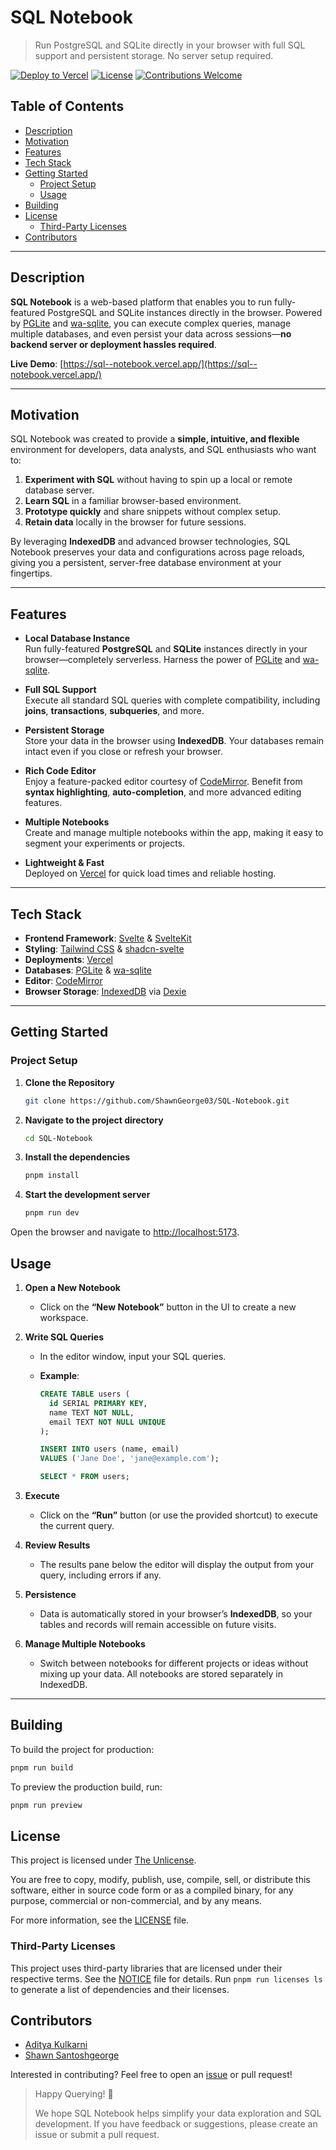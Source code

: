 # SQL Notebook

> Run PostgreSQL and SQLite directly in your browser with full SQL support and persistent storage.
> No server setup required.

[![Deploy to Vercel](https://img.shields.io/badge/Deployed%20on-Vercel-000?style=for-the-badge&logo=vercel)](https://sql--notebook.vercel.app/)
[![License](https://img.shields.io/badge/license-Unlicense-blue.svg?style=for-the-badge)](https://unlicense.org/)
[![Contributions Welcome](https://img.shields.io/badge/contributions-welcome-brightgreen.svg?style=for-the-badge)](#contributors)

## Table of Contents

- [Description](#description)
- [Motivation](#motivation)
- [Features](#features)
- [Tech Stack](#tech-stack)
- [Getting Started](#getting-started)
  - [Project Setup](#project-setup)
  - [Usage](#usage)
- [Building](#building)
- [License](#license)
  - [Third-Party Licenses](#third-party-licenses)
- [Contributors](#contributors)

---

## Description

**SQL Notebook** is a web-based platform that enables you to run fully-featured PostgreSQL and SQLite instances directly in the browser. Powered by [PGLite](https://pglite.dev/) and [wa-sqlite](https://github.com/rhashimoto/wa-sqlite), you can execute complex queries, manage multiple databases, and even persist your data across sessions—**no backend server or deployment hassles required**.

**Live Demo**: [https://sql--notebook.vercel.app/](https://sql--notebook.vercel.app/)

---

## Motivation

SQL Notebook was created to provide a **simple, intuitive, and flexible** environment for developers, data analysts, and SQL enthusiasts who want to:

1. **Experiment with SQL** without having to spin up a local or remote database server.
2. **Learn SQL** in a familiar browser-based environment.
3. **Prototype quickly** and share snippets without complex setup.
4. **Retain data** locally in the browser for future sessions.

By leveraging **IndexedDB** and advanced browser technologies, SQL Notebook preserves your data and configurations across page reloads, giving you a persistent, server-free database environment at your fingertips.

---

## Features

- **Local Database Instance**  
  Run fully-featured **PostgreSQL** and **SQLite** instances directly in your browser—completely serverless. Harness the power of [PGLite](https://pglite.dev/) and [wa-sqlite](https://github.com/rhashimoto/wa-sqlite).

- **Full SQL Support**  
  Execute all standard SQL queries with complete compatibility, including **joins**, **transactions**, **subqueries**, and more.

- **Persistent Storage**  
  Store your data in the browser using **IndexedDB**. Your databases remain intact even if you close or refresh your browser.

- **Rich Code Editor**  
  Enjoy a feature-packed editor courtesy of [CodeMirror](https://codemirror.net/). Benefit from **syntax highlighting**, **auto-completion**, and more advanced editing features.

- **Multiple Notebooks**  
  Create and manage multiple notebooks within the app, making it easy to segment your experiments or projects.

- **Lightweight & Fast**  
  Deployed on [Vercel](https://vercel.com/) for quick load times and reliable hosting.

---

## Tech Stack

- **Frontend Framework**: [Svelte](https://svelte.dev/) & [SvelteKit](https://kit.svelte.dev/)
- **Styling**: [Tailwind CSS](https://tailwindcss.com/) & [shadcn-svelte](https://www.shadcn-svelte.com/)
- **Deployments**: [Vercel](https://vercel.com/)
- **Databases**: [PGLite](https://pglite.dev/) & [wa-sqlite](https://github.com/rhashimoto/wa-sqlite)
- **Editor**: [CodeMirror](https://codemirror.net/)
- **Browser Storage**: [IndexedDB](https://developer.mozilla.org/en-US/docs/Web/API/IndexedDB_API) via [Dexie](https://dexie.org/)

---

## Getting Started

### Project Setup

1. **Clone the Repository**

   ```bash
   git clone https://github.com/ShawnGeorge03/SQL-Notebook.git
   ```

2. **Navigate to the project directory**

   ```bash
   cd SQL-Notebook
   ```

3. **Install the dependencies**

   ```bash
   pnpm install
   ```

4. **Start the development server**

   ```bash
   pnpm run dev
   ```

Open the browser and navigate to [http://localhost:5173](http://localhost:5173).

## Usage

1. **Open a New Notebook**

   - Click on the **“New Notebook”** button in the UI to create a new workspace.

2. **Write SQL Queries**

   - In the editor window, input your SQL queries.
   - **Example**:

     ```sql
     CREATE TABLE users (
       id SERIAL PRIMARY KEY,
       name TEXT NOT NULL,
       email TEXT NOT NULL UNIQUE
     );

     INSERT INTO users (name, email)
     VALUES ('Jane Doe', 'jane@example.com');

     SELECT * FROM users;
     ```

3. **Execute**

   - Click on the **“Run”** button (or use the provided shortcut) to execute the current query.

4. **Review Results**

   - The results pane below the editor will display the output from your query, including errors if any.

5. **Persistence**

   - Data is automatically stored in your browser’s **IndexedDB**, so your tables and records will remain accessible on future visits.

6. **Manage Multiple Notebooks**
   - Switch between notebooks for different projects or ideas without mixing up your data. All notebooks are stored separately in IndexedDB.

---

## Building

To build the project for production:

```bash
pnpm run build
```

To preview the production build, run:

```bash
pnpm run preview
```

## License

This project is licensed under [The Unlicense](https://unlicense.org/).

You are free to copy, modify, publish, use, compile, sell, or distribute this software, either in source code form or as a compiled binary, for any purpose, commercial or non-commercial, and by any means.

For more information, see the [LICENSE](./LICENSE) file.

### Third-Party Licenses

This project uses third-party libraries that are licensed under their respective terms. See the [NOTICE](./NOTICE) file for details. Run `pnpm run licenses ls` to generate a list of dependencies and their licenses.

## Contributors

- [Aditya Kulkarni](https://adityakulkarni.me/)
- [Shawn Santoshgeorge](https://shawnsg.netlify.app/)

Interested in contributing? Feel free to open an [issue](https://github.com/ShawnGeorge03/SQL-Notebook/issues) or pull request!

> Happy Querying! 🚀
>
> We hope SQL Notebook helps simplify your data exploration and SQL development. If you have feedback or suggestions, please create an issue or submit a pull request.
